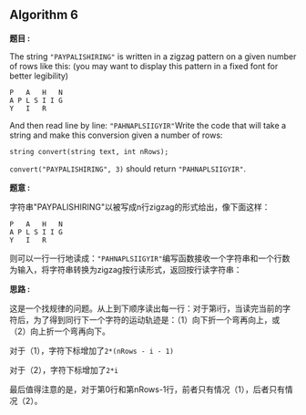 ## Algorithm 6

**题目 :**

The string `"PAYPALISHIRING"` is written in a zigzag pattern on a given number of rows like this: (you may want to display this pattern in a fixed font for better legibility)

```
P   A   H   N
A P L S I I G
Y   I   R
```

And then read line by line: `"PAHNAPLSIIGYIR"`Write the code that will take a string and make this conversion given a number of rows:

```
string convert(string text, int nRows);
```

`convert("PAYPALISHIRING", 3)` should return `"PAHNAPLSIIGYIR"`.

**题意 :**

字符串"PAYPALISHIRING"以被写成n行zigzag的形式给出，像下面这样：

```
P   A   H   N
A P L S I I G
Y   I   R
```

则可以一行一行地读成：`"PAHNAPLSIIGYIR"`编写函数接收一个字符串和一个行数为输入，将字符串转换为zigzag按行读形式，返回按行读字符串：

**思路 :**

这是一个找规律的问题。从上到下顺序读出每一行：对于第i行，当读完当前的字符后，为了得到同行下一个字符的运动轨迹是：（1）向下折一个弯再向上，或（2）向上折一个弯再向下。

对于（1），字符下标增加了`2*(nRows - i - 1)`

对于（2），字符下标增加了`2*i`

最后值得注意的是，对于第0行和第nRows-1行，前者只有情况（1），后者只有情况（2）。